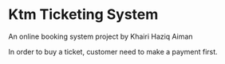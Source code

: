 # Ktm Ticketing System

An online booking system project by Khairi Haziq Aiman

In order to buy a ticket, customer need to make a payment first.
